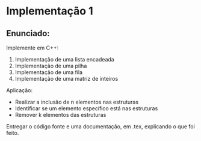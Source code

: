 # Implementação 1
## Enunciado:
Implemente em C++:
1) Implementação de uma lista encadeada
2) Implementação de uma pilha
3) Implementação de uma fila
4) Implementação de uma matriz de inteiros

Aplicação:
* Realizar a inclusão de n elementos nas estruturas
* Identificar se um elemento específico está nas estruturas
* Remover k elementos das estruturas

Entregar o código fonte e uma documentação, em .tex, explicando o que foi feito.